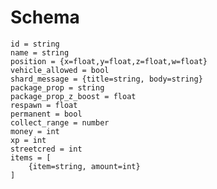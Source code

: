 
# Schema

	id = string
	name = string
	position = {x=float,y=float,z=float,w=float}
	vehicle_allowed = bool
	shard_message = {title=string, body=string}
	package_prop = string
	package_prop_z_boost = float
	respawn = float
	permanent = bool 
	collect_range = number
	money = int
	xp = int
	streetcred = int
	items = [
		{item=string, amount=int}
	]
